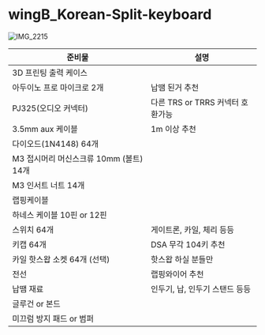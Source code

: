 # wingB_Korean-Split-keyboard
![IMG_2215](https://user-images.githubusercontent.com/91782246/135711975-8134fab2-50bc-48d0-aa62-61ce848c11f0.JPG)

|준비물|설명|
|-----|-----|
|3D 프린팅 출력 케이스|
|아두이노 프로 마이크로 2개|납땜 된거 추천|
|PJ325(오디오 커넥터)|다른 TRS or TRRS 커넥터 호환가능|
|3.5mm aux 케이블|1m 이상 추천|
|다이오드(1N4148) 64개|
|M3 접시머리 머신스크류 10mm (볼트) 14개|
|M3 인서트 너트 14개|
|랩핑케이블|
|하네스 케이블 10핀 or 12핀|
|스위치 64개|게이트론, 카일, 체리 등등|
|키캡 64개|DSA 무각 104키 추천|
|카일 핫스왑 소켓 64개 (선택)|핫스왑 하실 분들만|
|전선|랩핑와이어 추천|
|납땜 재료|인두기, 납, 인두기 스탠드 등등|
|글루건 or 본드|
|미끄럼 방지 패드 or 범퍼|







 


